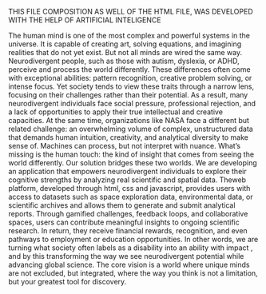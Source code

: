 THIS FILE COMPOSITION AS WELL OF THE HTML FILE, WAS DEVELOPED WITH THE HELP OF ARTIFICIAL INTELIGENCE

The human mind is one of the most complex and powerful systems in the universe. It is capable of creating art, solving equations, and imagining realities that do not yet exist. But not all minds are wired the same way.
Neurodivergent people, such as those with autism, dyslexia, or ADHD, perceive and process the world differently. These differences often come with exceptional abilities: pattern recognition, creative problem solving, or intense focus. Yet society tends to view these traits through a narrow lens, focusing on their challenges rather than their potential. As a result, many neurodivergent individuals face social pressure, professional rejection, and a lack of opportunities to apply their true intellectual and creative capacities.
At the same time, organizations like NASA face a different but related challenge: an overwhelming volume of complex, unstructured data that demands human intuition, creativity, and analytical diversity to make sense of. Machines can process, but not interpret with nuance. What’s missing is the human touch: the kind of insight that comes from seeing the world differently.
Our solution bridges these two worlds. We are developing an application that empowers neurodivergent individuals to explore their cognitive strengths by analyzing real scientific and spatial data. Theweb  platform, developed through html, css and javascript, provides users with access to datasets such as space exploration data, environmental data, or scientific archives and allows them to generate and submit analytical reports.
Through gamified challenges, feedback loops, and collaborative spaces, users can contribute meaningful insights to ongoing scientific research. In return, they receive financial rewards, recognition, and even pathways to employment or education opportunities.
In other words, we are turning what society often labels as a disability into an ability with impact , and by this transforming the way we see neurodivergent potential while advancing global science.
The core vision is a world where unique minds are not excluded, but integrated, where the way you think is not a limitation, but your greatest tool for discovery.

